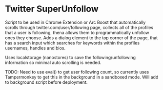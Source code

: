 # Twitter SuperUnfollow

Script to be used in Chrome Extension or Arc Boost that automatically scrolls through twitter.com/user/following page, collects all of the profiles that a user is following, thena allows them to programmatically unfollow ones they choose. Adds a dialog element to the top corner of the page, that has a search input which searches for keywords within the profiles usernames, handles and bios.

Uses localstorage (nanostores) to save the following/unfollowing information so minimal auto scrolling is needed.

TODO:
Need to use eval() to get user following count, so currently uses Tampermonkey to get this in the background in a sandboxed mode. Will add to background script before deployment.
